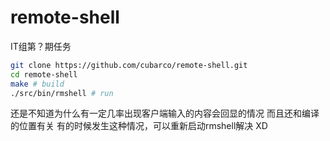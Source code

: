 remote-shell
============

IT组第？期任务

```sh
git clone https://github.com/cubarco/remote-shell.git
cd remote-shell
make # build
./src/bin/rmshell # run
```

还是不知道为什么有一定几率出现客户端输入的内容会回显的情况
而且还和编译的位置有关
有的时候发生这种情况，可以重新启动rmshell解决 XD
